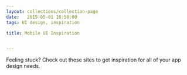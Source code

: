 ```yaml
---
layout: collections/collection-page
date:   2015-05-01 16:58:00
tags: UI design, inspiration

title: Mobile UI Inspiration


---
```


Feeling stuck? Check out these sites to get inspiration for all of your app design needs.